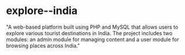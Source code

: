 # explore--india
"A web-based platform built using PHP and MySQL that allows users to explore various tourist destinations in India. The project includes two modules: an admin module for managing content and a user module for browsing places across India."
